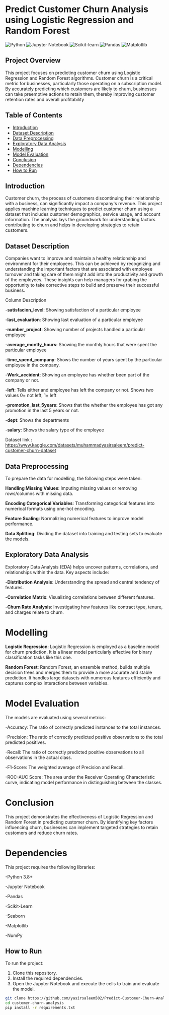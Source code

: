 # Predict Customer Churn Analysis using Logistic Regression and Random Forest
![Python](https://img.shields.io/badge/Python-3.8+-green)
![Jupyter Notebook](https://img.shields.io/badge/Tools-Jupyter%20Notebook-orange)
![Scikit-learn](https://img.shields.io/badge/Library-Scikit--learn-blue)
![Pandas](https://img.shields.io/badge/Library-Pandas-yellow)
![Matplotlib](https://img.shields.io/badge/Library-Matplotlib-lightblue)

## Project Overview

This project focuses on predicting customer churn using Logistic Regression and Random Forest algorithms. Customer churn is a critical metric for businesses, particularly those operating on a subscription model. By accurately predicting which customers are likely to churn, businesses can take preemptive actions to retain them, thereby improving customer retention rates and overall profitability

## Table of Contents

- [Introduction](#introduction)
- [Dataset Description](#dataset-description)
- [Data Preprocessing](#data-preprocessing)
- [Exploratory Data Analysis](#exploratory-data-analysis)
- [Modelling](#modelling)
- [Model Evaluation](#model-evaluation)
- [Conclusion](#conclusion)
- [Dependencies](#dependencies)
- [How to Run](#how-to-run)

## Introduction

Customer churn, the process of customers discontinuing their relationship with a business, can significantly impact a company's revenue. This project applies machine learning techniques to predict customer churn using a dataset that includes customer demographics, service usage, and account information. The analysis lays the groundwork for understanding factors contributing to churn and helps in developing strategies to retain customers.

## Dataset Description

Companies want to improve and maintain a healthy relationship and environment for their employees. This can be achieved by recognizing and understanding the important factors that are associated with employee turnover and taking care of them might add into the productivity and growth of the employees. These insights can help managers for grabing the opportunity to take corrective steps to build and preserve their successful business.

Column Description

-**satisfacion_level**:           Showing satisfaction of a particular employee

-**last_evaluation**:             Showing last evaluation of a particular employee

-**number_project**:              Showing number of projects handled a particular employee

-**average_montly_hours**:        Showing the monthly hours that were spent the particular employee

-**time_spend_company**:         Shows the number of years spent by the particular employee in the company.

-**Work_accident**:             Showing an employee has whether been part of the company or not.

-**left**:                     Tells either and employee has left the company or not. Shows two values 0= not left, 1= left

-**promotion_last_5years**:   Shows that the whether the employee has got any promotion in the last 5 years or not.

-**dept**:                    Shows the departments

-**salary**:                  Shows the salary type of the employee

Dataset link : https://www.kaggle.com/datasets/muhammadyasirsaleem/predict-customer-churn-dataset


## Data Preprocessing

To prepare the data for modelling, the following steps were taken:

**Handling Missing Values**: Imputing missing values or removing rows/columns with missing data.

**Encoding Categorical Variables**: Transforming categorical features into numerical formats using one-hot encoding.

**Feature Scaling**: Normalizing numerical features to improve model performance.

**Data Splitting**: Dividing the dataset into training and testing sets to evaluate the models.


## Exploratory Data Analysis

Exploratory Data Analysis (EDA) helps uncover patterns, correlations, and relationships within the data. Key aspects include:

-**Distribution Analysis**: Understanding the spread and central tendency of features.

-**Correlation Matrix**: Visualizing correlations between different features.

-**Churn Rate Analysis**: Investigating how features like contract type, tenure, and charges relate to churn.


# Modelling

**Logistic Regression**:
Logistic Regression is employed as a baseline model for churn prediction. It is a linear model particularly effective for binary classification tasks like this one.

**Random Forest**:
Random Forest, an ensemble method, builds multiple decision trees and merges them to provide a more accurate and stable prediction. It handles large datasets with numerous features efficiently and captures complex interactions between variables.

# Model Evaluation
The models are evaluated using several metrics:

-Accuracy: The ratio of correctly predicted instances to the total instances.

-Precision: The ratio of correctly predicted positive observations to the total predicted positives.

-Recall: The ratio of correctly predicted positive observations to all observations in the actual class.

-F1-Score: The weighted average of Precision and Recall.

-ROC-AUC Score: The area under the Receiver Operating Characteristic curve, indicating model performance in distinguishing between the classes.

# Conclusion
This project demonstrates the effectiveness of Logistic Regression and Random Forest in predicting customer churn. By identifying key factors influencing churn, businesses can implement targeted strategies to retain customers and reduce churn rates.

# Dependencies
This project requires the following libraries:

-Python 3.8+

-Jupyter Notebook

-Pandas

-Scikit-Learn

-Seaborn

-Matplotlib

-NumPy


## How to Run

To run the project:
1. Clone this repository.
2. Install the required dependencies.
3. Open the Jupyter Notebook and execute the cells to train and evaluate the model.

```bash
git clone https://github.com/yasirsaleem502/Predict-Customer-Churn-Analysis-using-Logistic-Regression-Random-Forest-XG-boost.git
cd customer-churn-analysis
pip install -r requirements.txt
